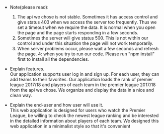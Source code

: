 - Note(please read):  
   1. The api we chose is not stable. Sometimes it has access control and give
   status 403 when we access the server too frequently. Thus we set a timeout
   when we require the data. It is normal when you open the page and the page
   starts responding in a few seconds.  
   2. Sometimes the server will give status 500. This is not within our control and
   under this situation the page will not work temporarily.
   3. When server problems occur, please wait a few seconds and refresh the page.
   4: when you try to run our code. Please run "npm install" first to install all the dependencies.
   
- Explain features.  
Our application supports user log in and sign up. For each user, they 
can add teams to their favorites.
Our application loads the rank of premier league 2017/18 and players of each team
in the premier league 2017/18 from the api we chose. We organize and display the data in a nice and clean way.

- Explain the end-user and how user will use it.  
This web application is designed for users who watch the Premier League, be
willing to check the newest league ranking and be interested in the detailed
information about players of each team.
We designed this web application in a minimalist style so that it's convenient
